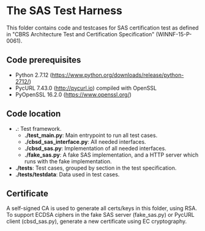 # The SAS Test Harness

This folder contains code and testcases for SAS certification test as defined in
"CBRS Architecture Test and Certification Specification" (WINNF-15-P-0061).

## Code prerequisites

*   Python 2.7.12 (https://www.python.org/downloads/release/python-2712/)
*   PycURL 7.43.0 (http://pycurl.io) compiled with OpenSSL
*   PyOpenSSL 16.2.0 (https://www.openssl.org/)

## Code location

*   **.**: Test framework.
    *   **./test_main.py**: Main entrypoint to run all test cases.
    *   **./cbsd_sas_interface.py**: All needed interfaces.
    *   **./cbsd_sas.py**: Implementation of all needed interfaces.
    *   **./fake_sas.py**: A fake SAS implementation, and a HTTP server which
        runs with the fake implementation.
*   **./tests**: Test cases, grouped by section in the test specification.
*   **./tests/testdata**: Data used in test cases.

## Certificate

A self-signed CA is used to generate all certs/keys in this folder, using RSA.
To support ECDSA ciphers in the fake SAS server (fake_sas.py) or PycURL client
(cbsd_sas.py), generate a new certificate using EC cryptography.
